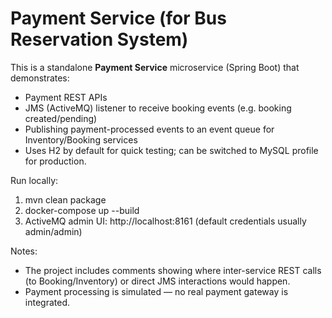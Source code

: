 # Payment Service (for Bus Reservation System)

This is a standalone **Payment Service** microservice (Spring Boot) that demonstrates:
- Payment REST APIs
- JMS (ActiveMQ) listener to receive booking events (e.g. booking created/pending)
- Publishing payment-processed events to an event queue for Inventory/Booking services
- Uses H2 by default for quick testing; can be switched to MySQL profile for production.

Run locally:
1. mvn clean package
2. docker-compose up --build
3. ActiveMQ admin UI: http://localhost:8161 (default credentials usually admin/admin)

Notes:
- The project includes comments showing where inter-service REST calls (to Booking/Inventory) or direct JMS interactions would happen.
- Payment processing is simulated — no real payment gateway is integrated.
